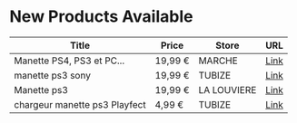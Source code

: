# New Products Available

| Title | Price | Store | URL |
|---|---|---|---|
| Manette PS4, PS3 et PC... | 19,99 € | MARCHE | [Link](https://www.cashconverters.be/fr/accessoires-jeux-video/703939-manette-ps4-ps3-et-pc-egogear.html) |
| manette ps3 sony | 19,99 € | TUBIZE | [Link](https://www.cashconverters.be/fr/accessoires-jeux-video/703399-manette-ps3-sony.html) |
| Manette ps3 | 19,99 € | LA LOUVIERE | [Link](https://www.cashconverters.be/fr/accessoires-jeux-video/703967-manette-ps3.html) |
| chargeur manette ps3 Playfect | 4,99 € | TUBIZE | [Link](https://www.cashconverters.be/fr/accessoires-jeux-video/703400-chargeur-manette-ps3-playfect.html) |
